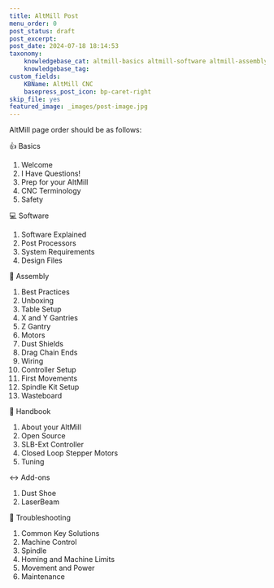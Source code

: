 ```yaml
---
title: AltMill Post
menu_order: 0
post_status: draft
post_excerpt: 
post_date: 2024-07-18 18:14:53
taxonomy:
    knowledgebase_cat: altmill-basics altmill-software altmill-assembly altmill-troubleshooting add-ons altmill-handbook
    knowledgebase_tag: 
custom_fields:
    KBName: AltMill CNC
    basepress_post_icon: bp-caret-right
skip_file: yes
featured_image: _images/post-image.jpg
---
```


AltMill page order should be as follows:

👍 Basics

1. Welcome
2. I Have Questions!
3. Prep for your AltMill
4. CNC Terminology
5. Safety

💻 Software

1. Software Explained
2. Post Processors
3. System Requirements
4. Design Files

🔧 Assembly

1. Best Practices
2. Unboxing
3. Table Setup
4. X and Y Gantries
5. Z Gantry
6. Motors
7. Dust Shields
8. Drag Chain Ends
9. Wiring
10. Controller Setup
11. First Movements
12. Spindle Kit Setup
13. Wasteboard

📙 Handbook

1. About your AltMill
2. Open Source
3. SLB-Ext Controller
4. Closed Loop Stepper Motors
5. Tuning

↔️ Add-ons

1. Dust Shoe
2. LaserBeam

🧩 Troubleshooting

1. Common Key Solutions
2. Machine Control
3. Spindle
4. Homing and Machine Limits
5. Movement and Power
6. Maintenance
